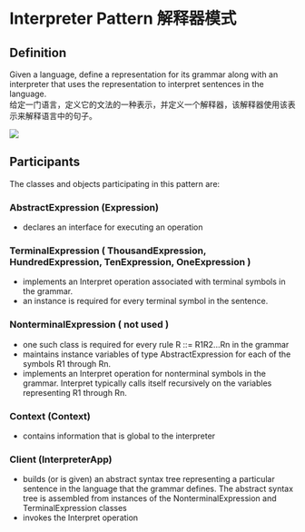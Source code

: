 # Interpreter Pattern 解释器模式
## Definition

Given a language, define a representation for its grammar along with an interpreter that uses the representation to interpret sentences in the language.
<br>给定一门语言，定义它的文法的一种表示，并定义一个解释器，该解释器使用该表示来解释语言中的句子。

![](https://github.com/QianMo/Unity-Design-Pattern/blob/master/UML_Picture/interpreter.gif)


## Participants

The classes and objects participating in this pattern are:

### AbstractExpression  (Expression)
* declares an interface for executing an operation

### TerminalExpression  ( ThousandExpression, HundredExpression, TenExpression, OneExpression )
* implements an Interpret operation associated with terminal symbols in the grammar.
* an instance is required for every terminal symbol in the sentence.

### NonterminalExpression  ( not used )
* one such class is required for every rule R ::= R1R2...Rn in the grammar
* maintains instance variables of type AbstractExpression for each of the symbols R1 through Rn.
* implements an Interpret operation for nonterminal symbols in the grammar. Interpret typically calls itself recursively on the variables representing R1 through Rn.

### Context  (Context)
* contains information that is global to the interpreter

### Client  (InterpreterApp)
* builds (or is given) an abstract syntax tree representing a particular sentence in the language that the grammar defines. The abstract syntax tree is assembled from instances of the NonterminalExpression and TerminalExpression classes
* invokes the Interpret operation

